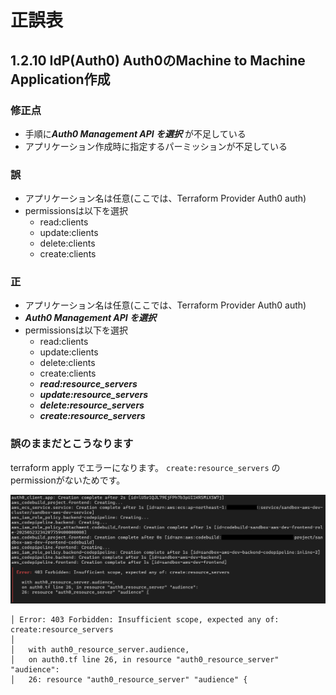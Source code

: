 # 正誤表
## 1.2.10 IdP(Auth0)   Auth0のMachine to Machine Application作成

### 修正点
- 手順に***Auth0 Management API を選択*** が不足している
- アプリケーション作成時に指定するパーミッションが不足している

### 誤
- アプリケーション名は任意(ここでは、Terraform Provider Auth0 auth)
- permissionsは以下を選択
    - read:clients
    - update:clients
    - delete:clients
    - create:clients

### 正
- アプリケーション名は任意(ここでは、Terraform Provider Auth0 auth)
- ***Auth0 Management API を選択***
- permissionsは以下を選択
    - read:clients
    - update:clients
    - delete:clients
    - create:clients
    - ***read:resource_servers***
    - ***update:resource_servers***
    - ***delete:resource_servers***
    - ***create:resource_servers***

### 誤のままだとこうなります
terraform apply でエラーになります。
`create:resource_servers` のpermissionがないためです。

![terraform applyでエラー](./images/errata-01.png)
```
│ Error: 403 Forbidden: Insufficient scope, expected any of: create:resource_servers
│
│   with auth0_resource_server.audience,
│   on auth0.tf line 26, in resource "auth0_resource_server" "audience":
│   26: resource "auth0_resource_server" "audience" {
```
